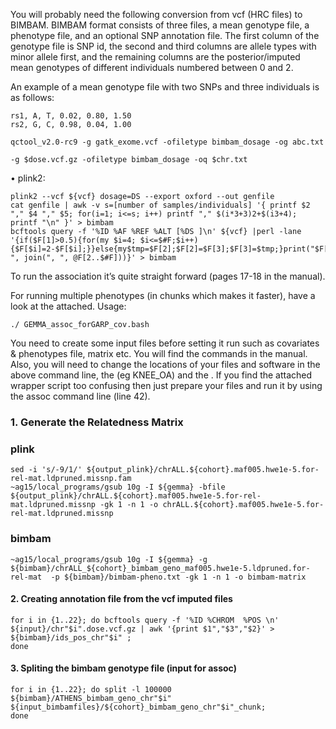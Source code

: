 You will probably need the following conversion from vcf (HRC files) to BIMBAM.
BIMBAM format consists of three files, a mean genotype file, a phenotype file, and an optional SNP annotation file.
The first column of the genotype file is SNP id, the second and third columns are allele types with minor allele first, and the remaining columns are the posterior/imputed mean genotypes of different individuals numbered between 0 and 2.

An example of a mean genotype file with two SNPs and three individuals is as follows:
```
rs1, A, T, 0.02, 0.80, 1.50
rs2, G, C, 0.98, 0.04, 1.00

qctool_v2.0-rc9 -g gatk_exome.vcf -ofiletype bimbam_dosage -og abc.txt

-g $dose.vcf.gz -ofiletype bimbam_dosage -oq $chr.txt
```

•	plink2:
```
plink2 --vcf ${vcf} dosage=DS --export oxford --out genfile
cat genfile | awk -v s=[number of samples/individuals] '{ printf $2 "," $4 "," $5; for(i=1; i<=s; i++) printf "," $(i*3+3)2+$(i3+4); printf "\n" }' > bimbam
bcftools query -f '%ID %AF %REF %ALT [%DS ]\n' ${vcf} |perl -lane '{if($F[1]>0.5){for(my $i=4; $i<=$#F;$i++){$F[$i]=2-$F[$i];}}else{my$tmp=$F[2];$F[2]=$F[3];$F[3]=$tmp;}print("$F[0], ", join(", ", @F[2..$#F]))}' > bimbam
```

To run the association it’s quite straight forward (pages 17-18 in the manual).

For running multiple phenotypes (in chunks which makes it faster), have a look at the attached.
Usage:

```
./ GEMMA_assoc_forGARP_cov.bash      
```

You need to create some input files before setting it run such as covariates & phenotypes file, matrix etc. You will find the commands in the manual.
Also, you will need to change the locations of your files and software in the above command line, the  (eg KNEE_OA) and the .
If you find the attached wrapper script too confusing then just prepare your files and run it by using the assoc command line (line 42).

### 1. Generate the Relatedness Matrix
### plink

```
sed -i 's/-9/1/' ${output_plink}/chrALL.${cohort}.maf005.hwe1e-5.for-rel-mat.ldpruned.missnp.fam
~ag15/local_programs/gsub 10g -I ${gemma} -bfile ${output_plink}/chrALL.${cohort}.maf005.hwe1e-5.for-rel-mat.ldpruned.missnp -gk 1 -n 1 -o chrALL.${cohort}.maf005.hwe1e-5.for-rel-mat.ldpruned.missnp
```

### bimbam

```
~ag15/local_programs/gsub 10g -I ${gemma} -g ${bimbam}/chrALL_${cohort}_bimbam_geno_maf005.hwe1e-5.ldpruned.for-rel-mat  -p ${bimbam}/bimbam-pheno.txt -gk 1 -n 1 -o bimbam-matrix
```

#### 2. Creating annotation file from the vcf imputed files

```
for i in {1..22}; do bcftools query -f '%ID %CHROM  %POS \n' ${input}/chr"$i".dose.vcf.gz | awk '{print $1","$3","$2}' > ${bimbam}/ids_pos_chr"$i" ;
done
 ```
 
#### 3. Spliting the bimbam genotype file (input for assoc)

```
for i in {1..22}; do split -l 100000 ${bimbam}/ATHENS_bimbam_geno_chr"$i" ${input_bimbamfiles}/${cohort}_bimbam_geno_chr"$i"_chunk; 
done
```
